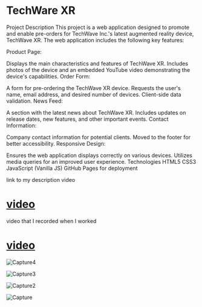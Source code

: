 # TechWare XR

Project Description
This project is a web application designed to promote and enable pre-orders for TechWave Inc.'s latest augmented reality device, TechWave XR. The web application includes the following key features:

Product Page:

Displays the main characteristics and features of TechWave XR.
Includes photos of the device and an embedded YouTube video demonstrating the device's capabilities.
Order Form:

A form for pre-ordering the TechWave XR device.
Requests the user's name, email address, and desired number of devices.
Client-side data validation.
News Feed:

A section with the latest news about TechWave XR.
Includes updates on release dates, new features, and other important events.
Contact Information:

Company contact information for potential clients.
Moved to the footer for better accessibility.
Responsive Design:

Ensures the web application displays correctly on various devices.
Utilizes media queries for an improved user experience.
Technologies
HTML5
CSS3
JavaScript (Vanilla JS)
GitHub Pages for deployment

link to my description video
# [video](https://youtu.be/B_EXwijoUqA)

video that I recorded when I worked
# [video](https://drive.google.com/drive/folders/13P1xrzD_UgBKEQsseaHy5L8ZbeurWGV_?usp=drive_link)

![Capture4](https://github.com/bekzat051102/situational-task-5/assets/153498060/a2c52a75-b736-4573-a2b1-b22a1011c687)


![Capture3](https://github.com/bekzat051102/situational-task-5/assets/153498060/0208c88c-2843-4cca-8558-0fa67bb2b094)


![Capture2](https://github.com/bekzat051102/situational-task-5/assets/153498060/3c982151-0051-4ac0-8d86-aa1c4e7b84e6)


![Capture](https://github.com/bekzat051102/situational-task-5/assets/153498060/93817b0a-e7ce-4279-a5c9-b83d18c644c4)
